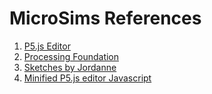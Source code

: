 # MicroSims References

1. [P5.js Editor](https://editor.p5js.org/)
1. [Processing Foundation](https://processingfoundation.org/)
1. [Sketches by Jordanne](https://editor.p5js.org/jordanne/sketches)
1. [Minified P5.js editor Javascript](https://editor.p5js.org/app.d5810963b6b95aecefaa.js)